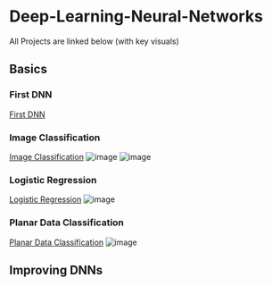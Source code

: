 # Deep-Learning-Neural-Networks
All Projects are linked below (with key visuals)

## Basics

### First DNN
[First DNN](https://github.com/ri-shenvi/Deep-Learning-Neural-Networks/blob/88119b6b09d2ca880610d30ba154127b6ec694c6/01%20-%20Basics/First%20Deep%20Neural%20Network/First%20DNN.ipynb)


### Image Classification
[Image Classification](https://github.com/ri-shenvi/Deep-Learning-Neural-Networks/blob/cdba57d2e8b24a9e3f5e69fcb7144bc7d5a6e58c/01%20-%20Basics/Image%20Classification/Deep%20Neural%20Network%20Application.ipynb)
![image](https://github.com/ri-shenvi/Deep-Learning-Neural-Networks/assets/117927570/e3bfabd6-1e7c-4fb0-9532-d7a3afc57381)
![image](https://github.com/ri-shenvi/Deep-Learning-Neural-Networks/assets/117927570/f4f15775-652e-4173-8057-da06b7749416)

### Logistic Regression
[Logistic Regression](https://github.com/ri-shenvi/Deep-Learning-Neural-Networks/blob/d0edd23ef6edffcf0a35d84c5083fe9bdad6c9de/01%20-%20Basics/Logistic%20Regression/Logistic.ipynb)
![image](https://github.com/ri-shenvi/Deep-Learning-Neural-Networks/assets/117927570/bf7ad202-4cc6-4ecc-a4de-b665e48fb9d1)

### Planar Data Classification
[Planar Data Classification](https://github.com/ri-shenvi/Deep-Learning-Neural-Networks/blob/d0edd23ef6edffcf0a35d84c5083fe9bdad6c9de/01%20-%20Basics/Planar%20Data%20Classification%20(One%20Hidden%20Layer)/Planar%20data%20classification%20with%20one%20hidden%20layer.ipynb)
![image](https://github.com/ri-shenvi/Deep-Learning-Neural-Networks/assets/117927570/0f456fca-fb21-4191-b69d-319519cd816e)

## Improving DNNs



